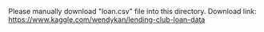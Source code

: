 Please manually download "loan.csv" file into this directory.
Download link: https://www.kaggle.com/wendykan/lending-club-loan-data